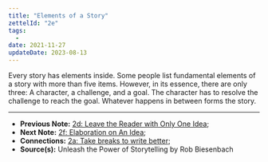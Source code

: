 ```yaml
---
title: "Elements of a Story"
zettelId: "2e"
tags:
  -
date: 2021-11-27
updateDate: 2023-08-13
---
```


Every story has elements inside. Some people list fundamental elements of a story with more than five items. However, in its essence, there are only three: A character, a challenge, and a goal. The character has to resolve the challenge to reach the goal. Whatever happens in between forms the story.

---

- **Previous Note:** [2d: Leave the Reader with Only One Idea](/notes/2d/);
- **Next Note:** [2f: Elaboration on An Idea](/notes/2f/);
- **Connections:** [2a: Take breaks to write better](/notes/2a/);
- **Source(s):** Unleash the Power of Storytelling by Rob Biesenbach

